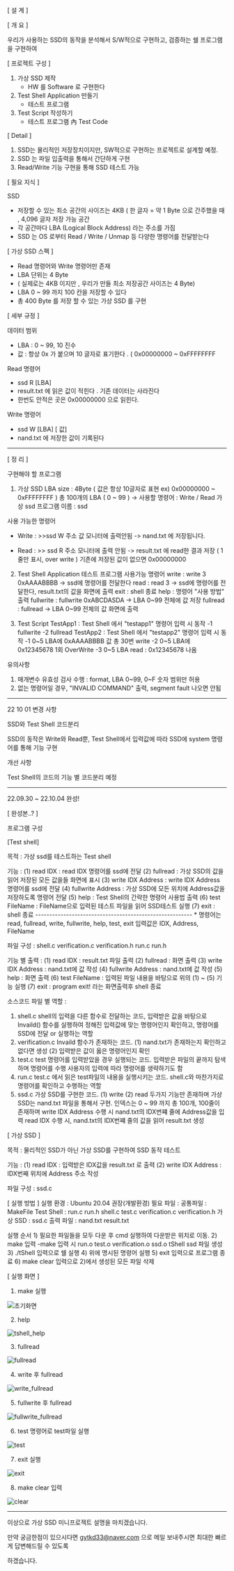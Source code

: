 [ 설 계 ]

[ 개 요 ] 

우리가 사용하는 SSD의 동작을 분석해서 S/W적으로 구현하고, 검증하는 쉘 프로그램을 구현하여 

[ 프로젝트 구성 ] 

1. 가상 SSD 제작
    - HW 를 Software 로 구현한다
2. Test Shell Application 만들기
    - 테스트 프로그램
3. Test Script 작성하기
    - 테스트 프로그램 內 Test Code

[ Detail ]

1. SSD는 물리적인 저장장치이지만, SW적으로 구현하는 프로젝트로 설계할 예정.
2. SSD 는 파일 입출력을 통해서 간단하게 구현
3. Read/Write 기능 구현을 통해 SSD 테스트 가능

[ 필요 지식 ]

SSD 

- 저장할 수 있는 최소 공간의 사이즈는 4KB
( 한 글자 = 약 1 Byte 으로 간주했을 때 , 4,096 글자 저장 가능 공간
- 각 공간마다 LBA (Logical Block Address) 라는 주소를 가짐
- SSD 는 OS 로부터 Read / Write / Unmap 등 다양한 명령어를
전달받는다

[ 가상 SSD 스펙 ]

- Read 명령어와 Write 명령어만 존재
- LBA 단위는 4 Byte
- ( 실제로는 4KB 이지만 , 우리가 만들 최소 저장공간 사이즈는 4 Byte)
- LBA 0 ~ 99 까지 100 칸을 저장할 수 있다
- 총 400 Byte 를 저장 할 수 있는 가상 SSD 를 구현

[ 세부 규정 ]

데이터 범위

- LBA : 0 ~ 99, 10 진수
- 값 : 항상 0x 가 붙으며 10 글자로 표기한다 . ( 0x00000000 ~ 0xFFFFFFFF

Read 명령어

- ssd R [LBA]
- result.txt 에 읽은 값이 적힌다 . 기존 데이터는 사라진다
- 한번도 안적은 곳은 0x00000000 으로 읽힌다.

Write 명령어

- ssd W [LBA] [ 값]
- nand.txt 에 저장한 값이 기록된다

----------------------------------------------------------------------------------------------

 [ 정 리 ]
 
 구현해야 할 프로그램
 1) 가상 SSD
  LBA size : 4Byte ( 값은 항상 10글자로 표현 ex) 0x00000000 ~ 0xFFFFFFFF )
  총 100개의 LBA ( 0 ~ 99 )
 -> 사용할 명령어 : Write / Read
  가상 ssd 프로그램 이름 : ssd
 
 사용 가능한 명령어
   - Write : >>ssd W 주소 값 
   모니터에 출력안됨 -> nand.txt 에 저장됩니다.
   
   - Read : >> ssd R 주소
   모니터에 출력 안됨 -> result.txt 에 read한 결과 저장 ( 1줄만 표시, over write )
   기존에 저장된 값이 없으면 0x00000000

 2) Test Shell Application
  테스트 프로그램
  사용가능 명령어
   write     : write 3 0xAAAABBBB -> ssd에 명령어를 전달한다
   read      : read 3 -> ssd에 명령어를 전달한다, result.txt의 값을 화면에 출력
   exit       : shell 종료
   help      : 명령어 "사용 방법" 출력
   fullwrite : fullwrite 0xABCDASDA -> LBA 0~99 전체에 값 저장
   fullread : fullread -> LBA 0~99 전체의 값 화면에 출력

 3) Test Script
  TestApp1 : Test Shell 에서 "testapp1" 명령어 입력 시 동작
          -1 fullwrite
          -2 fullread
  TestApp2 : Test Shell 에서 "testapp2" 명령어 입력 시 동작
          -1 0~5 LBA에 0xAAAABBBB 값 총 30번 write
          -2 0~5 LBA에 0x12345678 1회 OverWrite
          -3 0~5 LBA read : 0x12345678 나옴 

유의사항
 1) 매개변수 유효성 검사 수행 : format, LBA 0~99, 0~F 숫자 범위만 허용
 2) 없는 명령어일 경우, "INVALID COMMAND" 출력, segment fault 나오면 안됨
 
 -----------------------------------------------------------------------------------------------------------------------------------------
 
 22 10 01 변경 사항

SSD와 Test Shell 코드분리

SSD의 동작은 Write와 Read뿐, Test Shell에서 입력값에 따라 SSD에 system 명령어를 통해 기능 구현

개선 사항

Test Shell의 코드의 기능 별 코드분리 예정

-------------------------------------------------------------------------------------------------------------------------------------------------------

22.09.30 ~ 22.10.04 완성!

[ 완성본..? ]

프로그램 구성

[Test shell]

  목적 : 가상 ssd를 테스트하는 Test shell
  
  기능 : 
    (1) read IDX : read IDX 명령어를 ssd에 전달 
    (2) fullread : 가상 SSD의 값을 읽어 저장된 모든 값을들 화면에 표시
    (3) write IDX Address : write IDX Address 명령어를 ssd에 전달
    (4) fullwrite Address : 가상 SSD에 모든 위치에 Address값을 저장하도록 명령어 전달
    (5) help : Test Shell의 간략한 명령어 사용법 출력
    (6) test FileName : FileName으로 입력된 테스트 파일을 읽어 SSD테스트 실행
    (7) exit : shell 종료
    --------------------------------------------------------
    * 명령어는 read, fullread, write, fullwrite, help, test, exit
      입력값은 IDX, Address, FileName
 
  파일 구성 :
    shell.c verification.c verification.h run.c run.h
    
  기능 별 출력 :
    (1) read IDX : result.txt 파일 출력
    (2) fullread : 화면 출력
    (3) write IDX Address : nand.txt에 값 작성
    (4) fullwrite Address : nand.txt에 값 작성
    (5) help : 화면 출력
    (6) test FileName : 입력된 파일 내용을 바탕으로 위의 (1) ~ (5) 기능 실행
    (7) exit : program exit! 라는 화면출력후 shell 종료
  
  
소스코드 파일 별 역할 :
  1) shell.c
    shell의 입력을 다른 함수로 전달하는 코드, 입력받은 값을 바탕으로 Invaild() 함수를 실행하여
    정해진 입력값에 맞는 명령어인지 확인하고, 명령어를 SSD에 전달 or 실행하는 역할
  2) verification.c
    Invaild 함수가 존재하는 코드. 
    (1) nand.txt가 존재하는지 확인하고 없다면 생성 (2) 입력받은 값이 옳은 명령어인지 확인  
  3) test.c
    test 명령어를 입력받았을 경우 실행되는 코드. 입력받은 파일의 끝까지 탐색하며 명령어를 수행
    사용자의 입력에 따라 명령어를 생략하기도 함
  4) run.c
    test.c 에서 읽은 test파일의 내용을 실행시키는 코드. shell.c와 마찬가지로 명령어를 확인하고
    수행하는 역할
  5) ssd.c
    가상 SSD를 구현한 코드. (1) write (2) read 두가지 기능만 존재하며 
    가상 SSD는 nand.txt 파일을 통해서 구현.
    인덱스는 0 ~ 99 까지 총 100개, 100줄이 존재하며 
    write IDX Address 수행 시 nand.txt의 IDX번쨰 줄에 Address값을 입력
    read IDX 수행 시, nand.txt의 IDX번쨰 줄의 값을 읽어 result.txt 생성
    
[ 가상 SSD ]

  목적 : 물리적인 SSD가 아닌 가상 SSD를 구현하여 SSD 동작 테스트
  
  기능 :
    (1) read IDX : 입력받은 IDX값을 result.txt 로 출력
    (2) write IDX Address : IDX번째 위치에 Address 주소 작성

  파일 구성 :
    ssd.c
    
[ 실행 방법 ]
  실행 환경 : Ubuntu 20.04 권장(개발환경)
  필요 파일 : 
    공통파일 : MakeFile
    Test Shell : run.c run.h shell.c test.c verification.c verification.h
    가상 SSD : ssd.c
  출력 파일 :
    nand.txt result.txt
  
  실행 순서
    1) 필요한 파일들을 모두 다운 후 cmd 실행하여 다운받은 위치로 이동.
    2) make  입력
      -make 입력 시 run.o test.o verification.o ssd.o tShell ssd 파일 생성
    3) ./tShell 입력으로 쉘 실행
    4) 위에 명시된 명령어 실행
    5) exit 입력으로 프로그램 종료
    6) make clear 입력으로 2)에서 생성된 모든 파일 삭제
    
[ 실행 화면 ]

1. make 실행

![초기화면](https://user-images.githubusercontent.com/57944215/193822639-9fcb7515-37bd-419b-8857-4f183f781dd4.PNG)

2. help

![tshell_help](https://user-images.githubusercontent.com/57944215/193822929-f28ad1cb-edcd-4973-9d1c-4a82b672224d.PNG)

3. fullread

![fullread](https://user-images.githubusercontent.com/57944215/193822981-c96f7c67-8935-40f4-93d4-c1360ac206d0.PNG)

4. write 후 fullread

![write_fullread](https://user-images.githubusercontent.com/57944215/193823027-f6291b21-3f58-476a-9b4a-05d84427cfc2.PNG)

5. fullwrite 후 fullread

![fullwrite_fullread](https://user-images.githubusercontent.com/57944215/193823075-5ca397fc-1c0f-4596-893c-9bb4fe1944c6.PNG)

6. test 명령어로 test파일 실행

![test](https://user-images.githubusercontent.com/57944215/193823132-f6cfb9cc-d629-44e6-ab64-a07d2fd92d21.PNG)

7. exit 실행

![exit](https://user-images.githubusercontent.com/57944215/193823177-f36d04ba-7b71-4111-b8fe-76518aea2f88.PNG)

8. make clear 입력

![clear](https://user-images.githubusercontent.com/57944215/193823231-5e96075f-033e-4b31-85d3-1de1be9b8e0d.PNG)

--------------------------------------------------------------------------------------------------------

이상으로 가상 SSD 미니프로젝트 설명을 마치겠습니다.

만약 궁금한점이 있으시다면 gytkd33@naver.com 으로 메일 보내주시면 최대한 빠르게 답변해드릴 수 있도록

하겠습니다.
